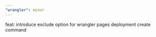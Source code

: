 ```yaml
---
"wrangler": minor
---
```


feat: introduce exclude option for wrangler pages deployment create command
